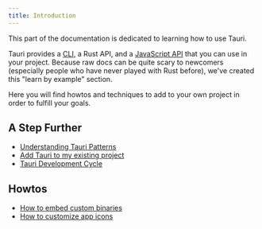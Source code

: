 ```yaml
---
title: Introduction
---
```


This part of the documentation is dedicated to learning how to use Tauri.

Tauri provides a [CLI](/docs/api/cli), a Rust API, and a [JavaScript API](/docs/api/js) that you can use in your project. Because raw docs can be quite scary to newcomers (especially people who have never played with Rust before), we've created this "learn by example" section.

Here you will find howtos and techniques to add to your own project in order to fulfill your goals.

## A Step Further

- [Understanding Tauri Patterns](/docs/usage/patterns/about-patterns)
- [Add Tauri to my existing project](/docs/usage/development/integration)
- [Tauri Development Cycle](/docs/usage/development/development)

## Howtos

- [How to embed custom binaries](/docs/usage/howtos/bundler/sidecar)
- [How to customize app icons](/docs/usage/howtos/visual/icons)